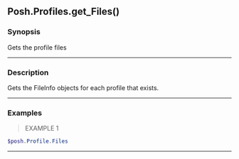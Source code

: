 Posh.Profiles.get_Files()
-------------------------

### Synopsis
Gets the profile files

---

### Description

Gets the FileInfo objects for each profile that exists.

---

### Examples
> EXAMPLE 1

```PowerShell
$posh.Profile.Files
```

---
